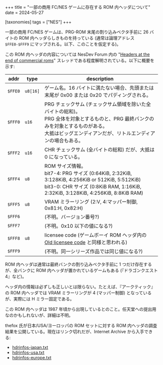 +++
title = "一部の商用 FC/NES ゲームに存在する ROM 内ヘッダについて"
date = 2024-05-27

[taxonomies]
tags = ["NES"]
+++

一部の商用 FC/NES ゲームは、PRG-ROM 末尾の割り込みベクタ手前に 26 バイトの ROM 内ヘッダらしきものを持っている (通常は論理アドレス `$FFE0-$FFF9` にマップされる。以下、このことを仮定する)。

この ROM 内ヘッダの内容については NesDev Forum 内の "[Headers at the end of commercial roms](https://forums.nesdev.org/viewtopic.php?t=6078)" スレッドである程度解明されている。以下に概要を示す:

| addr | type | description |
| --   | --   | --          |
| `$FFE0` | `u8[16]` | ゲーム名。16 バイトに満たない場合、先頭または末尾が 0x00 または 0x20 でパディングされる。 |
| `$FFF0` | `u16` | PRG チェックサム (チェックサム領域を除いた全バイトの総和)。<br>PRG 全体を対象とするものと、PRG 最終バンクのみを対象とするものがある。<br>大抵はビッグエンディアンだが、リトルエンディアンの場合もある。 |
| `$FFF2` | `u16` | CHR チェックサム (全バイトの総和) だが、大抵は 0 になっている。 |
| `$FFF4` | `u8` | ROM サイズ情報。<br>bit7-4: PRG サイズ (0:64KiB, 2:32KiB, 3:128KiB, 4:256KiB or 512KiB, 5:512KiB)<br>bit3-0: CHR サイズ (0:8KiB RAM, 1:16KiB, 2:32KiB, 3:128KiB, 4:256KiB, 8:8KiB RAM) |
| `$FFF5` | `u8` | VRAM ミラーリング (2:V, 4:マッパー制御, 0x81:H, 0x82:H) |
| `$FFF6` | | (不明。バージョン番号?) |
| `$FFF7` | | (不明。0x10 以下の値になる?) |
| `$FFF8` | `u8` | licensee code (ゲームボーイ ROM ヘッダ内の [Old licensee code](https://gbdev.io/pandocs/The_Cartridge_Header.html#014b--old-licensee-code) と同様と思われる) |
| `$FFF9` | | (不明。同一シリーズ作品では同じ値になる?) |

ROM 内ヘッダは通常は最終バンクの割り込みベクタ手前に 1 つだけ存在するが、全バンクに ROM 内ヘッダが置かれているゲームもある (『ドラゴンクエスト4』など)。

ヘッダ内の情報は必ずしも正しいとは限らない。たとえば、『アークティック』の ROM 内ヘッダでは VRAM ミラーリングが 4 (マッパー制御) となっているが、実際には H ミラー固定である。

この ROM 内ヘッダは 1987 年頃から出現しているとのこと。任天堂への提出用なのかもしれないが、詳細は不明。

thefox 氏が日本/USA/ヨーロッパの ROM セットに対する ROM 内ヘッダの調査結果を公開している。現在はリンク切れだが、Internet Archive から入手できる:

* [hdrinfos-japan.txt](https://web.archive.org/web/20140922133703/http://thefox.aspekt.fi/hdrinfos-japan.txt)
* [hdrinfos-usa.txt](https://web.archive.org/web/20140922133703/https://thefox.aspekt.fi/hdrinfos-usa.txt)
* [hdrinfos-europe.txt](https://web.archive.org/web/20140922133703/https://thefox.aspekt.fi/hdrinfos-europe.txt)
